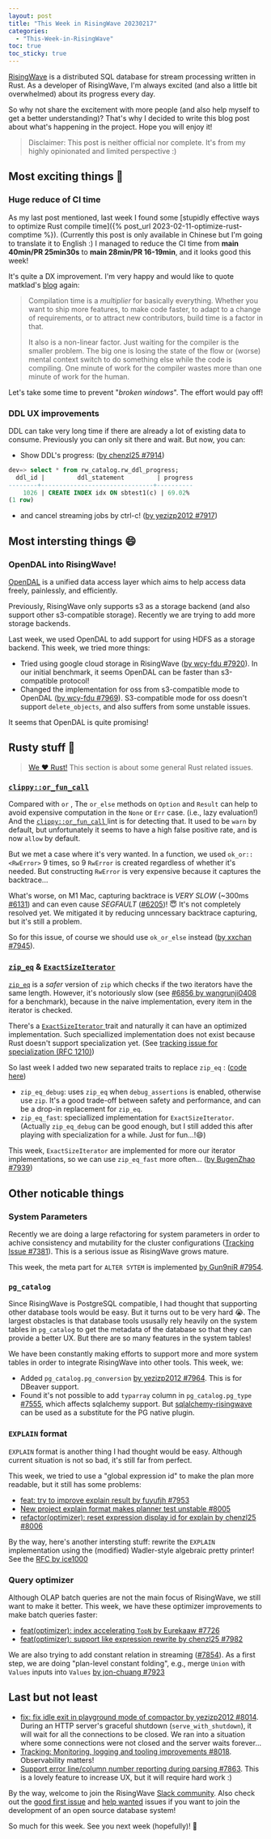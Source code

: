 ```yaml
---
layout: post
title: "This Week in RisingWave 20230217"
categories:
  - "This-Week-in-RisingWave"
toc: true
toc_sticky: true
---
```


[RisingWave](https://github.com/risingwavelabs/risingwave) is a distributed SQL database for stream processing written in Rust. As a developer of RisingWave, I'm always excited (and also a little bit overwhelmed) about its progress every day. 

So why not share the excitement with more people (and also help myself to get a better understanding)? That's why I decided to write this blog post about what's happening in the project. Hope you will enjoy it!

> Disclaimer: This post is neither official nor complete. It's from my highly opinionated and limited perspective :)

## Most exciting things 🤩

### Huge reduce of CI time

As my last post mentioned, last week I found some [stupidly effective ways to optimize Rust compile time]({% post_url 2023-02-11-optimize-rust-comptime %}). (Currently this post is only available in Chinese but I'm going to translate it to English :) I managed to reduce the CI time from **main 40min/PR 25min30s** to **main 28min/PR 16-19min**, and it looks good this week!

It's quite a DX improvement. I'm very happy and would like to quote matklad's [blog](https://matklad.github.io/2021/09/04/fast-rust-builds.html) again:

> Compilation time is a *multiplier* for basically everything. Whether you want to ship more features, to make code faster, to adapt to a change of requirements, or to attract new contributors, build time is a factor in that.
>
> It also is a non-linear factor. Just waiting for the compiler is the smaller problem. The big one is losing the state of the flow or (worse) mental context switch to do something else while the code is compiling. One minute of work for the compiler wastes more than one minute of work for the human.

Let's take some time to prevent "*broken windows*". The effort would pay off!

### DDL UX improvements

DDL can take very long time if there are already a lot of existing data to consume. Previously you can only sit there and wait. But now, you can:

- Show DDL's progress: ([by chenzl25 #7914](https://github.com/risingwavelabs/risingwave/pull/7914))

```sql
dev=> select * from rw_catalog.rw_ddl_progress;
  ddl_id |         ddl_statement         | progress
--------+-------------------------------+----------
    1026 | CREATE INDEX idx ON sbtest1(c) | 69.02%
(1 row)
```

- and cancel streaming jobs by ctrl-c! ([by yezizp2012 #7917](https://github.com/risingwavelabs/risingwave/pull/7917))

## Most intersting things 😄

### OpenDAL into RisingWave!

[OpenDAL](https://github.com/datafuselabs/opendal) is a unified data access layer which aims to help access data freely, painlessly, and efficiently.

Previously, RisingWave only supports s3 as a storage backend (and also support other s3-compatible storage). Recently we are trying to add more storage backends.

Last week, we used OpenDAL to add support for using HDFS as a storage backend. This week, we tried more things:

- Tried using google cloud storage in RisingWave ([by wcy-fdu #7920](https://github.com/risingwavelabs/risingwave/issues/7920)). In our initial benchmark, it seems OpenDAL can be faster than s3-compatible protocol!
- Changed the implementation for oss from s3-compatible mode to OpenDAL ([by wcy-fdu #7969](https://github.com/risingwavelabs/risingwave/pull/7969)). S3-compatible mode for oss doesn't support `delete_objects`, and also suffers from some unstable issues.

It seems that OpenDAL is quite promising!

## Rusty stuff 🦀️ 

> [We ❤️ Rust!](https://www.risingwave-labs.com/blog/building-a-cloud-database-from-scratch-why-we-moved-from-cpp-to-rust/) This section is about some general Rust related issues.

### [ `clippy::or_fun_call` ](https://rust-lang.github.io/rust-clippy/master/#or_fun_call)

Compared with `or` , The `or_else` methods on `Option` and `Result` can help to avoid expensive computation in the `None` or `Err` case. (i.e., lazy evaluation!) And the [ `clippy::or_fun_call` ](https://rust-lang.github.io/rust-clippy/master/#or_fun_call) lint is for detecting that. It used to be `warn` by default, but unfortunately it seems to have a high false positive rate, and is now `allow` by default.

But we met a case where it's very wanted. In a function, we used `ok_or::<RwError>` 9 times, so 9 `RwError` is created regardless of whether it's needed. But constructing `RwError` is very expensive because it captures the backtrace... 

What's worse, on M1 Mac, capturing backtrace is *VERY SLOW* (~300ms [#6131](https://github.com/risingwavelabs/risingwave/issues/6131)) and can even cause *SEGFAULT* ([#6205](https://github.com/risingwavelabs/risingwave/issues/6205))! 😇 It's not completely resolved yet. We mitigated it by reducing unncessary backtrace capturing, but it's still a problem.

So for this issue, of course we should use `ok_or_else` instead ([by xxchan #7945](https://github.com/risingwavelabs/risingwave/pull/7945)).

### [`zip_eq`](https://docs.rs/itertools/latest/itertools/fn.zip_eq.html) & [ `ExactSizeIterator` ](https://doc.rust-lang.org/std/iter/trait.ExactSizeIterator.html)

[`zip_eq`](https://docs.rs/itertools/latest/itertools/fn.zip_eq.html) is a *safer* version of `zip` which checks if the two iterators have the same length. However, it's notoriously slow (see [#6856 by wangrunji0408](https://github.com/risingwavelabs/risingwave/pull/6856) for a benchmark), because in the naive implementation, every item in the iterator is checked. 

There's a [ `ExactSizeIterator` ](https://doc.rust-lang.org/std/iter/trait.ExactSizeIterator.html) trait and naturally it can have an optimized implementation. Such speciallized implementation does not exist because Rust doesn't support specialization yet. (See [tracking issue for specialization (RFC 1210)](https://github.com/rust-lang/rust/issues/31844))

So last week I added two new separated traits to replace `zip_eq` : ([code here](https://github.com/risingwavelabs/risingwave/blob/d8198fa138003e1f1431053f4f5f09e4a5fa8fd8/src/common/src/util/iter_util.rs))
- `zip_eq_debug`: uses `zip_eq` when `debug_assertions` is enabled, otherwise use `zip`. It's a good trade-off between safety and performance, and can be a drop-in replacement for `zip_eq`.
- `zip_eq_fast`: speciallized implementation for `ExactSizeIterator`. (Actually `zip_eq_debug` can be good enough, but I still added this after playing with specialization for a while. Just for fun...!😄)

This week, `ExactSizeIterator` are implemented for more our iterator implementations, so we can use `zip_eq_fast` more often... ([by BugenZhao #7939](https://github.com/risingwavelabs/risingwave/pull/7939))

## Other noticable things

### System Parameters

Recently we are doing a large refactoring for system parameters in order to achive consistency and mutability for the cluster configurations ([Tracking Issue #7381](https://github.com/risingwavelabs/risingwave/issues/7381)). This is a serious issue as RisingWave grows mature.

This week, the meta part for `ALTER SYTEM` is implemented [by Gun9niR #7954](https://github.com/risingwavelabs/risingwave/pull/7954).

### `pg_catalog`

Since RisingWave is PostgreSQL compatible, I had thought that supporting other database tools would be easy. But it turns out to be very hard 😭. The largest obstacles is that database tools ususally rely heavily on the system tables in `pg_catalog` to get the metadata of the database so that they can provide a better UX. But there are so many features in the system tables!

We have been constantly making efforts to support more and more system tables in order to integrate RisingWave into other tools. This week, we:

- Added `pg_catalog.pg_conversion` [by yezizp2012 #7964](https://github.com/risingwavelabs/risingwave/pull/7964). This is for DBeaver support.
- Found it's not possible to add `typarray` column in `pg_catalog.pg_type` [#7555](https://github.com/risingwavelabs/risingwave/issues/7555), which affects sqlalchemy support. But [sqlalchemy-risingwave](https://github.com/risingwavelabs/sqlalchemy-risingwave) can be used as a substitute for the PG native plugin.

### `EXPLAIN` format

`EXPLAIN` format is another thing I had thought would be easy. Although current situation is not so bad, it's still far from perfect.

This week, we tried to use a "global expression id" to make the plan more readable, but it still has some problems:
- [feat: try to improve explain result by fuyufjh #7953](https://github.com/risingwavelabs/risingwave/pull/7953)  
- [New project explain format makes planner test unstable #8005](https://github.com/risingwavelabs/risingwave/issues/8005)
- [refactor(optimizer): reset expression display id for explain by chenzl25 #8006](https://github.com/risingwavelabs/risingwave/pull/8006)  

By the way, here's another intersting stuff: rewrite the `EXPLAIN` implementation using the (modified) Wadler-style algebraic pretty printer! See the [RFC by ice1000](https://github.com/risingwavelabs/rfcs/pull/42)

### Query optimizer

Although OLAP batch queries are not the main focus of RisingWave, we still want to make it better. This week, we have these optimizer improvements to make batch queries faster:

- [feat(optimizer): index accelerating `TopN` by Eurekaaw #7726](https://github.com/risingwavelabs/risingwave/pull/7726)
- [feat(optimizer): support like expression rewrite by chenzl25 #7982](https://github.com/risingwavelabs/risingwave/pull/7982)

We are also trying to add constant relation in streaming ([#7854](https://github.com/risingwavelabs/risingwave/issues/7854)). As a first step, we are doing "plan-level constant folding", e.g., merge `Union` with `Values` inputs into `Values` [by jon-chuang #7923](https://github.com/risingwavelabs/risingwave/pull/7923)

## Last but not least

- [fix: fix idle exit in playground mode of compactor by yezizp2012 #8014](https://github.com/risingwavelabs/risingwave/pull/8014). During an HTTP server's graceful shutdown (`serve_with_shutdown`), it will wait for all the connections to be closed. We ran into a situation where some connections were not closed and the server waits forever...
- [Tracking: Monitoring, logging and tooling improvements #8018](https://github.com/risingwavelabs/risingwave/issues/8018). Observability matters!
- [Support error line/column number reporting during parsing #7863](https://github.com/risingwavelabs/risingwave/issues/7863). This is a lovely feature to increase UX, but it will require hard work :)

By the way, welcome to join the RisingWave [Slack community](https://join.slack.com/t/risingwave-community/shared_invite/zt-120rft0mr-d8uGk3d~NZiZAQWPnElOfw). Also check out the [good first issue](https://github.com/risingwavelabs/risingwave/issues?q=is%3Aopen+label%3A%22good+first+issue%22+sort%3Aupdated-desc) and [help wanted](https://github.com/risingwavelabs/risingwave/issues?q=is%3Aopen+sort%3Aupdated-desc+label%3A%22help+wanted%22) issues if you want to join the development of an open source database system!

So much for this week. See you next week (hopefully)! 🤗
